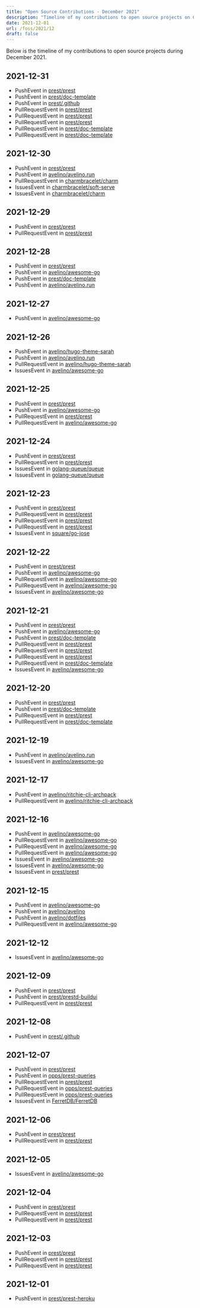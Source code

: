 ```yaml
---
title: "Open Source Contributions - December 2021"
description: "Timeline of my contributions to open source projects on GitHub during December 2021."
date: 2021-12-01
url: /foss/2021/12
draft: false
---
```


Below is the timeline of my contributions to open source projects during December 2021.

## 2021-12-31

- PushEvent in [prest/prest](https://github.com/prest/prest)
- PushEvent in [prest/doc-template](https://github.com/prest/doc-template)
- PushEvent in [prest/.github](https://github.com/prest/.github)
- PullRequestEvent in [prest/prest](https://github.com/prest/prest)
- PullRequestEvent in [prest/prest](https://github.com/prest/prest)
- PullRequestEvent in [prest/prest](https://github.com/prest/prest)
- PullRequestEvent in [prest/doc-template](https://github.com/prest/doc-template)
- PullRequestEvent in [prest/doc-template](https://github.com/prest/doc-template)

## 2021-12-30

- PushEvent in [prest/prest](https://github.com/prest/prest)
- PushEvent in [avelino/avelino.run](https://github.com/avelino/avelino.run)
- PullRequestEvent in [charmbracelet/charm](https://github.com/charmbracelet/charm)
- IssuesEvent in [charmbracelet/soft-serve](https://github.com/charmbracelet/soft-serve)
- IssuesEvent in [charmbracelet/charm](https://github.com/charmbracelet/charm)

## 2021-12-29

- PushEvent in [prest/prest](https://github.com/prest/prest)
- PullRequestEvent in [prest/prest](https://github.com/prest/prest)

## 2021-12-28

- PushEvent in [prest/prest](https://github.com/prest/prest)
- PushEvent in [avelino/awesome-go](https://github.com/avelino/awesome-go)
- PushEvent in [prest/doc-template](https://github.com/prest/doc-template)
- PushEvent in [avelino/avelino.run](https://github.com/avelino/avelino.run)

## 2021-12-27

- PushEvent in [avelino/awesome-go](https://github.com/avelino/awesome-go)

## 2021-12-26

- PushEvent in [avelino/hugo-theme-sarah](https://github.com/avelino/hugo-theme-sarah)
- PushEvent in [avelino/avelino.run](https://github.com/avelino/avelino.run)
- PullRequestEvent in [avelino/hugo-theme-sarah](https://github.com/avelino/hugo-theme-sarah)
- IssuesEvent in [avelino/awesome-go](https://github.com/avelino/awesome-go)

## 2021-12-25

- PushEvent in [prest/prest](https://github.com/prest/prest)
- PushEvent in [avelino/awesome-go](https://github.com/avelino/awesome-go)
- PullRequestEvent in [prest/prest](https://github.com/prest/prest)
- PullRequestEvent in [avelino/awesome-go](https://github.com/avelino/awesome-go)

## 2021-12-24

- PushEvent in [prest/prest](https://github.com/prest/prest)
- PullRequestEvent in [prest/prest](https://github.com/prest/prest)
- IssuesEvent in [golang-queue/queue](https://github.com/golang-queue/queue)
- IssuesEvent in [golang-queue/queue](https://github.com/golang-queue/queue)

## 2021-12-23

- PushEvent in [prest/prest](https://github.com/prest/prest)
- PullRequestEvent in [prest/prest](https://github.com/prest/prest)
- PullRequestEvent in [prest/prest](https://github.com/prest/prest)
- PullRequestEvent in [prest/prest](https://github.com/prest/prest)
- IssuesEvent in [square/go-jose](https://github.com/square/go-jose)

## 2021-12-22

- PushEvent in [prest/prest](https://github.com/prest/prest)
- PushEvent in [avelino/awesome-go](https://github.com/avelino/awesome-go)
- PullRequestEvent in [avelino/awesome-go](https://github.com/avelino/awesome-go)
- PullRequestEvent in [avelino/awesome-go](https://github.com/avelino/awesome-go)
- IssuesEvent in [avelino/awesome-go](https://github.com/avelino/awesome-go)

## 2021-12-21

- PushEvent in [prest/prest](https://github.com/prest/prest)
- PushEvent in [avelino/awesome-go](https://github.com/avelino/awesome-go)
- PushEvent in [prest/doc-template](https://github.com/prest/doc-template)
- PullRequestEvent in [prest/prest](https://github.com/prest/prest)
- PullRequestEvent in [prest/prest](https://github.com/prest/prest)
- PullRequestEvent in [prest/prest](https://github.com/prest/prest)
- PullRequestEvent in [prest/doc-template](https://github.com/prest/doc-template)
- IssuesEvent in [avelino/awesome-go](https://github.com/avelino/awesome-go)

## 2021-12-20

- PushEvent in [prest/prest](https://github.com/prest/prest)
- PushEvent in [prest/doc-template](https://github.com/prest/doc-template)
- PullRequestEvent in [prest/prest](https://github.com/prest/prest)
- PullRequestEvent in [prest/doc-template](https://github.com/prest/doc-template)

## 2021-12-19

- PushEvent in [avelino/avelino.run](https://github.com/avelino/avelino.run)
- IssuesEvent in [avelino/awesome-go](https://github.com/avelino/awesome-go)

## 2021-12-17

- PushEvent in [avelino/ritchie-cli-archpack](https://github.com/avelino/ritchie-cli-archpack)
- PullRequestEvent in [avelino/ritchie-cli-archpack](https://github.com/avelino/ritchie-cli-archpack)

## 2021-12-16

- PushEvent in [avelino/awesome-go](https://github.com/avelino/awesome-go)
- PullRequestEvent in [avelino/awesome-go](https://github.com/avelino/awesome-go)
- PullRequestEvent in [avelino/awesome-go](https://github.com/avelino/awesome-go)
- PullRequestEvent in [avelino/awesome-go](https://github.com/avelino/awesome-go)
- IssuesEvent in [avelino/awesome-go](https://github.com/avelino/awesome-go)
- IssuesEvent in [avelino/awesome-go](https://github.com/avelino/awesome-go)
- IssuesEvent in [prest/prest](https://github.com/prest/prest)

## 2021-12-15

- PushEvent in [avelino/awesome-go](https://github.com/avelino/awesome-go)
- PushEvent in [avelino/avelino](https://github.com/avelino/avelino)
- PushEvent in [avelino/dotfiles](https://github.com/avelino/dotfiles)
- PullRequestEvent in [avelino/awesome-go](https://github.com/avelino/awesome-go)

## 2021-12-12

- IssuesEvent in [avelino/awesome-go](https://github.com/avelino/awesome-go)

## 2021-12-09

- PushEvent in [prest/prest](https://github.com/prest/prest)
- PushEvent in [prest/prestd-buildui](https://github.com/prest/prestd-buildui)
- PullRequestEvent in [prest/prest](https://github.com/prest/prest)

## 2021-12-08

- PushEvent in [prest/.github](https://github.com/prest/.github)

## 2021-12-07

- PushEvent in [prest/prest](https://github.com/prest/prest)
- PushEvent in [opps/prest-queries](https://github.com/opps/prest-queries)
- PullRequestEvent in [prest/prest](https://github.com/prest/prest)
- PullRequestEvent in [opps/prest-queries](https://github.com/opps/prest-queries)
- PullRequestEvent in [opps/prest-queries](https://github.com/opps/prest-queries)
- IssuesEvent in [FerretDB/FerretDB](https://github.com/FerretDB/FerretDB)

## 2021-12-06

- PushEvent in [prest/prest](https://github.com/prest/prest)
- PullRequestEvent in [prest/prest](https://github.com/prest/prest)

## 2021-12-05

- IssuesEvent in [avelino/awesome-go](https://github.com/avelino/awesome-go)

## 2021-12-04

- PushEvent in [prest/prest](https://github.com/prest/prest)
- PullRequestEvent in [prest/prest](https://github.com/prest/prest)
- PullRequestEvent in [prest/prest](https://github.com/prest/prest)

## 2021-12-03

- PushEvent in [prest/prest](https://github.com/prest/prest)
- PullRequestEvent in [prest/prest](https://github.com/prest/prest)
- PullRequestEvent in [prest/prest](https://github.com/prest/prest)

## 2021-12-01

- PushEvent in [prest/prest-heroku](https://github.com/prest/prest-heroku)

